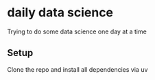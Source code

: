 # daily data science

Trying to do some data science one day at a time

## Setup

Clone the repo and install all dependencies via uv
